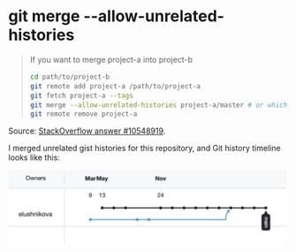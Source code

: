 # git merge --allow-unrelated-histories

> If you want to merge project-a into project-b
>
> ```bash
> cd path/to/project-b
> git remote add project-a /path/to/project-a
> git fetch project-a --tags
> git merge --allow-unrelated-histories project-a/master # or whichever branch you want to merge
> git remote remove project-a
> ```

Source: [StackOverflow answer #10548919](https://stackoverflow.com/a/10548919).

I merged unrelated gist histories for this repository, and Git history timeline looks like this:

![Unrelated git histories timeline](screenshots/merge-unrelated.png)
